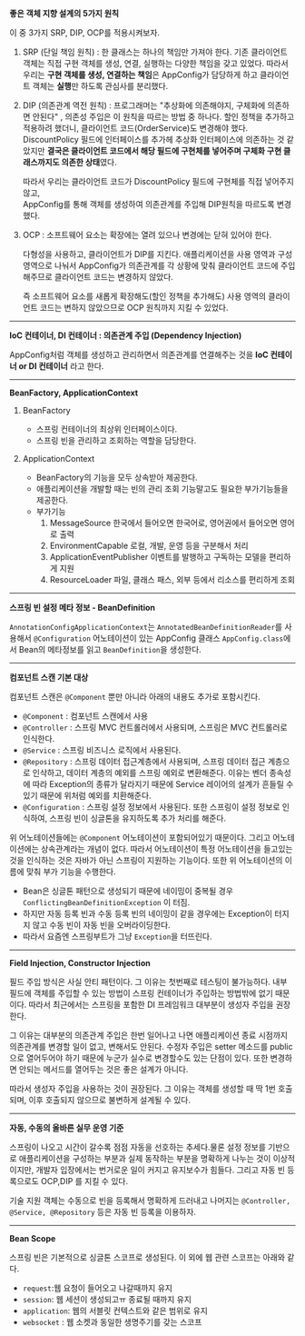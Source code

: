**좋은 객체 지향 설계의 5가지 원칙**

이 중 3가지 SRP, DIP, OCP를 적용시켜보자.

1. SRP (단일 책임 원칙) : 한 클래스는 하나의 책임만 가져야 한다.
   기존 클라이언트 객체는 직접 구현 객체를 생성, 연결, 실행하는 다양한 책임을 갖고 있었다.
   따라서 우리는 **구현 객체를 생성, 연결하는 책임**은 AppConfig가 담당하게 하고 클라이언트 객체는 **실행**만 하도록 관심사를 분리했다.

2. DIP (의존관계 역전 원칙) : 프로그래머는 "추상화에 의존해야지, 구체화에 의존하면 안된다" , 의존성 주입은 이 원칙을 따르는 방법 중 하나다. 
    할인 정책을 추가하고 적용하려 했더니, 클라이언트 코드(OrderService)도 변경해야 했다. DiscountPolicy 필드에 인터페이스를 추가헤 추상화 인터페이스에
    의존하는 것 같았지만 **결국은 클라이언트 코드에서 해당 필드에 구현체를 넣어주며 구체화 구현 클래스까지도 의존한 상태**였다.

    따라서 우리는 클라이언트 코드가 DiscountPolicy 필드에 구현체를 직접 넣어주지 않고,  
    AppConfig를 통해 객체를 생성하여 의존관계를 주입해 DIP원칙을 따르도록 변경했다.

3. OCP : 소프트웨어 요소는 확장에는 열려 있으나 변경에는 닫혀 있어야 한다.
    
   다형성을 사용하고, 클라이언트가 DIP를 지킨다. 애플리케이션을 사용 영역과 구성 영역으로 나눠서
   AppConfig가 의존관계를 각 상황에 맞춰 클라이언트 코드에 주입해주므로 클라이언트 코드는 변경하지 않았다.

   즉 소프트웨어 요소를 새롭게 확장해도(할인 정책을 추가해도) 사용 영역의 클라이언트 코드는 변하지 않았으므로 OCP 원칙까지 지킬 수 있었다.

---

**IoC 컨테이너, DI 컨테이너 : 의존관계 주입 (Dependency Injection)**

AppConfig처럼 객체를 생성하고 관리하면서 의존관계를 연결해주는 것을 **IoC 컨테이너 or DI 컨테이너** 라고 한다.

---

**BeanFactory, ApplicationContext**

1. BeanFactory
   - 스프링 컨테이너의 최상위 인터페이스이다.
   - 스프링 빈을 관리하고 조회하는 역할을 담당한다.

2. ApplicationContext
   - BeanFactory의 기능을 모두 상속받아 제공한다.
   - 애플리케이션을 개발할 때는 빈의 관리 조회 기능말고도 필요한 부가기능들을 제공한다.
   - 부가기능
      1. MessageSource 
         한국에서 들어오면 한국어로, 영어권에서 들어오면 영어로 출력
      2. EnvironmentCapable
         로컬, 개발, 운영 등을 구분해서 처리
      3. ApplicationEventPublisher
         이벤트를 발행하고 구독하는 모델을 편리하게 지원
      4. ResourceLoader
         파일, 클래스 패스, 외부 등에서 리소스를 편리하게 조회

---

**스프링 빈 설정 메타 정보 - BeanDefinition**

`AnnotationConfigApplicationContext`는 `AnnotatedBeanDefinitionReader`를 사용해서
`@Configuration` 어노테이션이 있는 AppConfig 클래스 `AppConfig.class`에서 Bean의 메타정보를 읽고 `BeanDefinition`을 생성한다.

---

**컴포넌트 스캔 기본 대상**

컴포넌트 스캔은 `@Component` 뿐만 아니라 아래의 내용도 추가로 포함시킨다.

- `@Component` : 컴포넌트 스캔에서 사용
- `@Controller` : 스프링 MVC 컨트롤러에서 사용되며, 스프링은 MVC 컨트롤러로 인식한다.
- `@Service` : 스프링 비즈니스 로직에서 사용된다.
- `@Repository` : 스프링 데이터 접근계층에서 사용되며, 스프링 데이터 접근 계층으로 인삭하고, 데이터 계층의 예외를 스프링 예외로 변환해준다. 
이유는 벤더 종속성에 따라 Exception의 종류가 달라지기 때문에 Service 레이어의 설계가 흔들릴 수 있기 때문에 위처럼 예외를 치환해준다. 
- `@Configuration` : 스프링 설정 정보에서 사용된다. 또한 스프링이 설정 정보로 인식하여, 스프링 빈이 싱글톤을 유지하도록 추가 처리를 해준다.

위 어노테이션들에는  `@Component` 어노테이션이 포함되어있기 때문이다. 그리고 어노테이션에는 상속관계라는 개념이 없다.
따라서 어노테이션이 특정 어노테이션을 들고있는 것을 인식하는 것은 자바가 아닌 스프링이 지원하는 기능이다. 또한 위 어노테이션의 이름에 맞춰
부가 기능을 수행한다.

- Bean은 싱글톤 패턴으로 생성되기 때문에 네이밍이 중복될 경우 `ConflictingBeanDefinitionException` 이 터짐. 
- 하지만 자동 등록 빈과 수동 등록 빈의 네이밍이 같을 경우에는 Exception이 터지지 않고 수동 빈이 자동 빈을 오버라이딩한다.
- 따라서 요즘엔 스프링부트가 그냥 `Exception`을 터뜨린다.

---

**Field Injection, Constructor Injection**

필드 주입 방식은 사실 안티 패턴이다. 그 이유는 첫번째로 테스팅이 불가능하다. 내부 필드에 객체를 주입할 수 있는 방법이 스프링 컨테이너가 주입하는 방법밖에 없기 때문이다.
따라서 최근에서는 스프링을 포함한 DI 프레임워크 대부분이 생성자 주입을 권장한다.

그 이유는 대부분의 의존관계 주입은 한번 일어나고 나면 애플리케이션 종료 시점까지 의존관계를 변경할 일이 없고, 변해서도 안된다. 수정자 주입은 setter 메소드를  public으로
열어두어야 하기 때문에 누군가 실수로 변경할수도 있는 단점이 있다. 또한 변경하면 안되는 메서드를 열어두는 것은 좋은 설계가 아니다.

따라서 생성자 주입을 사용하는 것이 권장된다. 그 이유는 객체를 생성할 때 딱 1번 호출되며, 이후 호출되지 않으므로 불변하게 설계될 수 있다.

---

**자동, 수동의 올바른 실무 운영 기준**

스프링이 나오고 시간이 갈수록 점점 자동을 선호하는 추세다.물론 설정 정보를 기반으로 애플리케이션을 구성하는 부분과 실제 동작하는 부분을 명확하게 나누는 것이 이상적이지만,
개발자 입장에서는 번거로운 일이 커지고 유지보수가 힘들다. 그리고 자동 빈 등록으로도 OCP,DIP 를 지킬 수 있다.

기술 지원 객체는 수동으로 빈을 등록해서 명확하게 드러내고 나머지는 `@Controller, @Service, @Repository` 등은 자동 빈 등록을 이용하자.

--- 

**Bean Scope**

스프링 빈은 기본적으로 싱글톤 스코프로 생성된다. 이 외에 웹 관련 스코프는 아래와 같다.
- `request`:웹 요청이 들어오고 나갈때까지 유지
- `session`: 웹 세션이 생성되고ㅠ 종료될 때까지 유지
- `application`: 웹의 서블릿 컨텍스트와 같은 범위로 유지
- `websocket` : 웹 소켓과 동일한 생명주기를 갖는 스코프